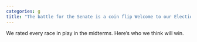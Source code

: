```yaml
---
categories: g
title: "The battle for the Senate is a coin flip Welcome to our Election Forecast"
---
```

We rated every race in play in the midterms. Here’s who we think will win.